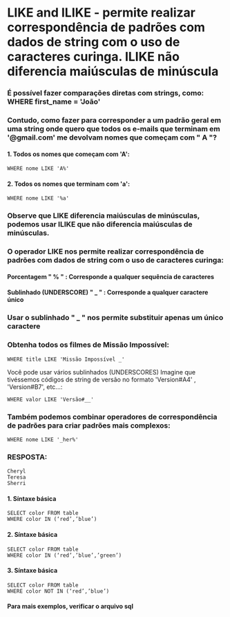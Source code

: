 # LIKE and ILIKE - permite realizar correspondência de padrões com dados de string com o uso de caracteres curinga. ILIKE não diferencia maiúsculas de minúscula
### É possível fazer comparações diretas com strings, como: WHERE first_name = 'João'
### Contudo, como fazer para corresponder a um padrão geral em uma string onde quero que todos os e-mails que terminam em '@gmail.com' me devolvam nomes que começam com " A "?
#### 1. Todos os nomes que começam com 'A':
````
WHERE nome LIKE 'A%'

````
#### 2. Todos os nomes que terminam com 'a':
````
WHERE nome LIKE '%a'
````
### Observe que LIKE diferencia maiúsculas de minúsculas, podemos usar ILIKE que não diferencia maiúsculas de minúsculas.
### O operador LIKE nos permite realizar correspondência de padrões com dados de string com o uso de caracteres curinga:
#### Porcentagem  " % " : Corresponde a qualquer sequência de caracteres
#### Sublinhado (UNDERSCORE) " _ " : Corresponde a qualquer caractere único
### Usar o sublinhado " _ " nos permite substituir apenas um único caractere
### Obtenha todos os filmes de Missão Impossível:
````
WHERE title LIKE 'Missão Impossível _'
````
Você pode usar vários sublinhados (UNDERSCORES)
Imagine que tivéssemos códigos de string de versão no formato 'Version#A4' , 'Version#B7', etc...:
````
WHERE valor LIKE 'Versão#__'
````
### Também podemos combinar operadores de correspondência de padrões para criar padrões mais complexos:
````
WHERE nome LIKE '_her%'
````
### RESPOSTA:
````
Cheryl
Teresa
Sherri
````


#### 1. Síntaxe básica
````
SELECT color FROM table
WHERE color IN (‘red’,’blue’)
````
#### 2. Síntaxe básica
````
SELECT color FROM table
WHERE color IN (‘red’,’blue’,’green’)
````
#### 3. Síntaxe básica
````
SELECT color FROM table
WHERE color NOT IN (‘red’,’blue’)
````
#### Para mais exemplos, verificar o arquivo sql
